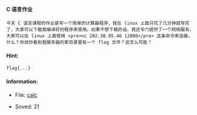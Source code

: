 #### C 语言作业  

```  
今天 C 语言课程的作业是写一个简单的计算器程序，我在 linux 上面只花了几分钟就写完了，大家可以下载我编译好的程序来使用。如果不想下载的话，我还专门提供了一个网络服务，大家可以在 linux 上面使用 <pre>nc 202.38.95.46 12008</pre> 这条命令来连接。什么？你说你看到我服务器的家目录里有一个 flag 文件？这怎么可能？  
```  
#### Hint:  

``` 
flag{...}  
``` 
#### Information:  

* File: [calc](files/calc)  

* Soved: 21  

